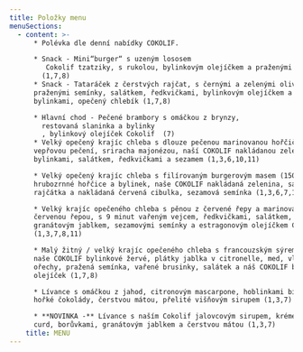 ```yaml
---
title: Položky menu
menuSections:
  - content: >-
      * Polévka dle denní nabídky COKOLIF.

      * Snack - Mini“burger“ s uzeným lososem
         Cokolif tzatziky, s rukolou, bylinkovým olejíčkem a praženými semínky
        (1,7,8)
      * Snack - Tataráček z čerstvých rajčat, s černými a zelenými olivami,
      praženými semínky, salátkem, ředkvičkami, bylinkovým olejíčkem a
      bylinkami, opečený chlebík (1,7,8)

      * Hlavní chod - Pečené brambory s omáčkou z brynzy, 
        restovaná slaninka a bylinky
        , bylinkový olejíček Cokolif  (7)
      * Velký opečený krajíc chleba s dlouze pečenou marinovanou hořčičnou
      vepřovou pečení, sriracha majonézou, naší COKOLIF nakládanou zeleninou ,
      bylinkami, salátkem, ředkvičkami a sezamem (1,3,6,10,11)

      * Velký opečený krajíc chleba s filírovaným burgerovým masem (150g), dip z
      hrubozrnné hořčice a bylinek, naše COKOLIF nakládaná zelenina, salátek,
      rajčátka a nakládaná červená cibulka, sezamová semínka (1,3,6,7,10,11)

      * Velký krajíc opečeného chleba s pěnou z červené řepy a marinovanou
      červenou řepou, s 9 minut vařeným vejcem, ředkvičkami, salátkem,
      granátovým jablkem, sezamovými semínky a estragonovým olejíčkem COKOLIF
      (1,3,7,8,11)

      * Malý žitný / velký krajíc opečeného chleba s francouzským sýrem Brie,
      naše COKOLIF bylinkové žervé, plátky jablka v citronelle, med, vlašské
      ořechy, pražená semínka, vařené brusinky, salátek a náš COKOLIF bylinkový
      olejíček (1,7,8)

      * Lívance s omáčkou z jahod, citronovým mascarpone, hoblinkami bílé a
      hořké čokolády, čerstvou mátou, přelité višňovým sirupem (1,3,7)

      * **NOVINKA -** Lívance s naším Cokolif jalovcovým sirupem, krémem s lemon
      curd, borůvkami, granátovým jablkem a čerstvou mátou (1,3,7)
    title: MENU
---
```


